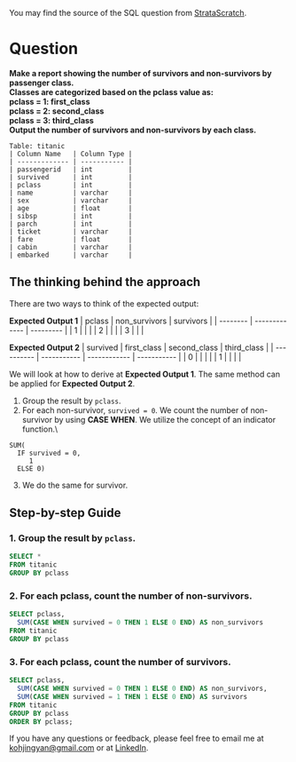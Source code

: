 You may find the source of the SQL question from [StrataScratch](https://platform.stratascratch.com/coding/9881-make-a-report-showing-the-number-of-survivors-and-non-survivors-by-passenger-class?code_type=1).

# Question

**Make a report showing the number of survivors and non-survivors by passenger class.\
Classes are categorized based on the pclass value as:\
pclass = 1: first_class\
pclass = 2: second_class\
pclass = 3: third_class\
Output the number of survivors and non-survivors by each class.**


````
Table: titanic
| Column Name   | Column Type |
| ------------- | ----------- |
| passengerid   | int         |
| survived      | int         |
| pclass        | int         |
| name          | varchar     |
| sex           | varchar     |
| age           | float       |
| sibsp         | int         |
| parch         | int         |
| ticket        | varchar     |
| fare          | float       |
| cabin         | varchar     |
| embarked      | varchar     |
````

## The thinking behind the approach
There are two ways to think of the expected output:

**Expected Output 1**
| pclass   | non_survivors | survivors |
| -------- | ------------- | --------- |
| 1        |               |           |
| 2        |               |           |
| 3        |               |           |

**Expected Output 2**
| survived   | first_class | second_class | third_class |
| ---------- | ----------- | ------------ | ----------- |
| 0          |             |              |             |
| 1          |             |              |             |

We will look at how to derive at **Expected Output 1**. The same method can be applied for **Expected Output 2**.
1. Group the result by `pclass`.
2. For each non-survivor, `survived = 0`. We count the number of non-survivor by using **CASE WHEN**. We utilize the concept of an indicator function.\
````
SUM(
  IF survived = 0,
     1
  ELSE 0)
````

3. We do the same for survivor.


## Step-by-step Guide
### 1. Group the result by `pclass`.

````sql
SELECT *
FROM titanic
GROUP BY pclass
````

### 2. For each pclass, count the number of non-survivors.

````sql
SELECT pclass, 
  SUM(CASE WHEN survived = 0 THEN 1 ELSE 0 END) AS non_survivors
FROM titanic
GROUP BY pclass

````

### 3. For each pclass, count the number of survivors.

````sql
SELECT pclass, 
  SUM(CASE WHEN survived = 0 THEN 1 ELSE 0 END) AS non_survivors,
  SUM(CASE WHEN survived = 1 THEN 1 ELSE 0 END) AS survivors
FROM titanic
GROUP BY pclass
ORDER BY pclass;

````

If you have any questions or feedback, please feel free to email me at kohjingyan@gmail.com or at [LinkedIn](https://www.linkedin.com/in/koh-jing-yan/).
